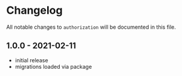 # Changelog

All notable changes to `authorization` will be documented in this file.

## 1.0.0 - 2021-02-11

- initial release
- migrations loaded via package
